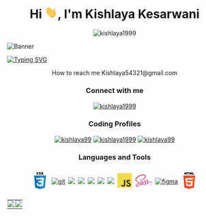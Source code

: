<!-- @format -->

<h1 align="center">Hi <img src="./wave.gif" width=30>, I'm Kishlaya Kesarwani</h1>
<!-- <h3 align="center">A passionate frontend developer.</h3> -->

<p align="center"> <img src="https://komarev.com/ghpvc/?username=kishlaya1999&label=Profile%20views&color=0e75b6&style=flat" alt="kishlaya1999" /> </p>

![Banner](https://res.cloudinary.com/superfolio/image/upload/v1620689979/68747470733a2f2f692e70696e696d672e636f6d2f6f726967696e616c732f63362f33332f63322f63363333633230656465383266306530636564376435373064626533613166332e676966_yjuh2s.gif)

[![Typing SVG](https://readme-typing-svg.herokuapp.com?font=Roboto+Mono&duration=4000&color=19AFDA&center=true&vCenter=true&width=1000&height=20&lines=I%E2%80%99m+currently+learning++Full+Stack+Web+Development;I%E2%80%99m+currently+learning++Data+Structures+and+Algorithms)](https://git.io/typing-svg)

<p align="center">
How to reach me Kishlaya54321@gmail.com
</p>

<h3 align="center">Connect with me</h3>
<p align="center">
<a href="https://linkedin.com/in/kishlaya1999" target="blank"><img align="center" src="https://raw.githubusercontent.com/rahuldkjain/github-profile-readme-generator/master/src/images/icons/Social/linked-in-alt.svg" alt="kishlaya1999" height="30" width="40" /></a>
</p>

<h3 align="center">Coding Profiles</h3>
<p align="center">
<a href="https://cssbattle.dev/player/kishlaya1999" target="blank"><img align="center" src="https://pbs.twimg.com/profile_images/1114446136302084096/BIu19jPP_400x400.png" alt="kishlaya99" height="30" width="30" /></a>
<a href="https://www.hackerrank.com/kishlaya1999" target="blank"><img align="center" src="https://raw.githubusercontent.com/rahuldkjain/github-profile-readme-generator/master/src/images/icons/Social/hackerrank.svg" alt="kishlaya1999" height="30" width="40" /></a>
<a href="https://www.leetcode.com/kishlaya99" target="blank"><img align="center" src="https://raw.githubusercontent.com/rahuldkjain/github-profile-readme-generator/master/src/images/icons/Social/leet-code.svg" alt="kishlaya99" height="30" width="40" /></a>
</p>

<h3 align="center">Languages and Tools</h3>
<p align="center" style="display:flex;align-items:center;justify-content:center;gap:7px;height:60px;"> 
  <a href="https://www.w3schools.com/css/" target="_blank" rel="noreferrer"> 
    <img src="https://raw.githubusercontent.com/devicons/devicon/master/icons/css3/css3-original-wordmark.svg" alt="css3" width="40"/>
  </a>
  <a href="https://git-scm.com/" target="_blank" rel="noreferrer"> 
    <img src="https://www.vectorlogo.zone/logos/git-scm/git-scm-icon.svg" alt="git" width="35"/> 
  </a> 
  <a href="https://www.netlify.com/">
    <img src="https://jeancochrane.com/static/images/blog/netlify-identity-dealbreakers/netlify-logo.png" width="35">
  </a>
  <a href="https://vitejs.dev/" target="_blank" rel="noreferrer"> 
    <img src="https://vitejs.dev/logo-with-shadow.png" width="40">
  </a> 
  <a href="https://redux.js.org/">
    <img src="https://cdn.jsdelivr.net/gh/devicons/devicon/icons/redux/redux-original.svg" width="35"/>
  </a>
  <a href="http://reactjs.org/">
    <img src="https://cdn.jsdelivr.net/gh/devicons/devicon/icons/react/react-original.svg" width="40"/>  
  </a>
  <a href="https://tailwindcss.com/">
    <img src="https://cdn.jsdelivr.net/gh/devicons/devicon/icons/tailwindcss/tailwindcss-plain.svg" width="40"/>
  </a>
  <a href="https://developer.mozilla.org/en-US/docs/Web/JavaScript" target="_blank" rel="noreferrer"> 
    <img src="https://raw.githubusercontent.com/devicons/devicon/master/icons/javascript/javascript-original.svg" alt="javascript" width="35"/> 
  </a> 
  <a href="https://sass-lang.com" target="_blank" rel="noreferrer">
    <img src="https://raw.githubusercontent.com/devicons/devicon/master/icons/sass/sass-original.svg" alt="sass" width="40"/> 
  </a>
  <a href="https://www.figma.com/" target="_blank" rel="noreferrer"> 
    <img src="https://www.vectorlogo.zone/logos/figma/figma-icon.svg" alt="figma" width="30"/> 
  </a> 
  <a href="https://www.w3.org/html/" target="_blank" rel="noreferrer"> 
    <img src="https://raw.githubusercontent.com/devicons/devicon/master/icons/html5/html5-original-wordmark.svg" alt="html5" width="40" height="40"/> 
  </a>
  
  <!-- <a href="https://www.java.com" target="_blank" rel="noreferrer"> 
    <img src="https://raw.githubusercontent.com/devicons/devicon/master/icons/java/java-original.svg" alt="java" width="40" height="40"/> 
  </a>  -->

</p>

<!-- <p>&nbsp;<img align="center" src="https://github-readme-stats.vercel.app/api?username=kishlaya1999&show_icons=true&locale=en" alt="kishlaya1999" /></p> -->

<!-- <p><img align="center" src="https://github-readme-streak-stats.herokuapp.com/?user=kishlaya1999&theme=codeSTACKr" alt="kishlaya1999" /></p> -->
<!-- [![GitHub Streak](https://github-readme-streak-stats.herokuapp.com?user=Kishlaya1999&theme=highcontrast&date_format=M%20j%5B%2C%20Y%5D&sideLabels=0AEAFF&fire=FF5A00)](https://git.io/streak-stats) -->

<!-- [![Top Langs](https://github-readme-stats.vercel.app/api/top-langs/?username=Kishlaya1999&layout=compact)](https://github.com/Kishlaya1999/github-readme-stats) -->

<!-- ![Kishlaya's GitHub stats](https://github-readme-stats.vercel.app/api?username=Kishlaya1999&show_icons=true&theme=highcontrast) -->

<table>
  <tr>
    <td style="padding:0 1px" valign="top"><img src="https://github-readme-streak-stats.herokuapp.com?user=Kishlaya1999&theme=highcontrast&date_format=M%20j%5B%2C%20Y%5D&sideLabels=0AEAFF&fire=FF5A00"/></td>
    <td style="padding:0 1px" valign="top"><img src="https://github-readme-stats.vercel.app/api?username=Kishlaya1999&show_icons=true&theme=highcontrast"/></td>
  </tr>
</table>

<!-- ## Github Contributions 📈

<p align='center'>
<img src="https://activity-graph.herokuapp.com/graph?username=Kishlaya1999&theme=gotham&hide_border=true">
<p>
 -->
